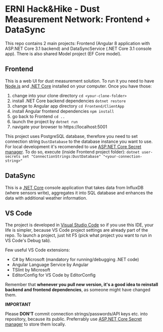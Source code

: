 # ERNI Hack&amp;Hike - Dust Measurement Network: Frontend + DataSync

This repo contains 2 main projects: Frontend (Angular 8 application with ASP.NET Core 3.1 backend) and DataSyncService (.NET Core 3.1 console app). There is also shared Model project (EF Core model).

## Frontend

This is a web UI for dust measurement solution.
To run it you need to have [Node.js](https://nodejs.org) and [.NET Core](https://www.microsoft.com/net/download) installed on your computer. Once you have those:
 1. change into your clone directory `cd <your-clone-folder>`
 1. install .NET Core backend dependencies `dotnet restore`
 1. change to Angular app directory `cd Frontend/ClientApp`
 1. install Angular frontend dependencies `npm install`
 1. go back to Frontend `cd ..`
 1. launch the project by `dotnet run`
 1. navigate your browser to https://localhost:5001
 
This project uses PostgreSQL database, therefore you need to set connection string `DustDatabase` to the database instance you want to use. For local development it's recomended to use [ASP.NET Core Secret manager](https://docs.microsoft.com/en-us/aspnet/core/security/app-secrets?view=aspnetcore-2.1&tabs=windows#secret-manager). To do so, execute (inside Frontend project folder): `dotnet user-secrets set "ConnectionStrings:DustDatabase" "<your-connection-string>"`

## DataSync

This is a [.NET Core](https://www.microsoft.com/net/download) console application that takes data from InfluxDB (where sensors write), aggregates it into SQL database and enhances the data with additional weather information. 

## VS Code

The project is developed in [Visual Studio Code](https://code.visualstudio.com/) so if you use this IDE, your life is simpler, because VS Code project settings are already part of the repo. To launch a project, just hit F5 (pick what project you want to run in VS Code's Debug tab).

Few useful VS Code extensions:
- C# by Microsoft (mandatory for running/debugging .NET code)
- Angular Language Service by Angular
- TSlint by Microsoft
- EditorConfig for VS Code by EditorConfig

Remember that **whenever you pull new version, it's a good idea to reinstall backend and frontend dependencies**, as someone might have changed them.

**IMPORTANT**

Please **DON'T** commit connection strings/passwords/API keys etc. into repository, because its public. Preferrably use [ASP.NET Core Secret manager](https://docs.microsoft.com/en-us/aspnet/core/security/app-secrets?view=aspnetcore-2.1&tabs=windows#secret-manager) to store them locally.
